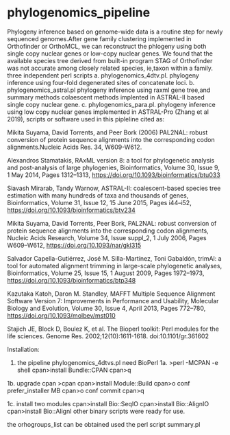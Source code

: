 # phylogenomics_pipeline
Phylogeny inference based on genome-wide data is a routine step for newly sequenced genomes.After gene family clustering implemented in Orthofinder or OrthoMCL, we can reconstruct the phlogeny using both single copy nuclear genes or low-copy nuclear genes. We found that the available species tree derived from built-in program STAG of Orthofinder was not accurate among closely related species, ie,taxon within a family. three independent perl scripts 
a. phylogenomics_4dtv.pl. phylogeny inference using four-fold degenerated sites of concatenate loci.
b. phylogenomics_astral.pl phylogeny inference using raxml gene tree,and summary methods colaescent methods implented in ASTRAL-II based single copy nuclear gene.
c. phylogenomics_para.pl. phylogeny inference using low copy nuclear genes implemented in ASTRAL-Pro (Zhang et al 2019), scripts or software used in this pipleline cited as:

Mikita Suyama, David Torrents, and Peer Bork (2006) PAL2NAL: robust conversion of protein sequence alignments into the corresponding codon alignments.Nucleic Acids Res. 34, W609-W612.

Alexandros Stamatakis, RAxML version 8: a tool for phylogenetic analysis and post-analysis of large phylogenies, Bioinformatics, Volume 30, Issue 9, 1 May 2014, Pages 1312–1313, https://doi.org/10.1093/bioinformatics/btu033

Siavash Mirarab, Tandy Warnow, ASTRAL-II: coalescent-based species tree estimation with many hundreds of taxa and thousands of genes, Bioinformatics, Volume 31, Issue 12, 15 June 2015, Pages i44–i52, https://doi.org/10.1093/bioinformatics/btv234

Mikita Suyama, David Torrents, Peer Bork, PAL2NAL: robust conversion of protein sequence alignments into the corresponding codon alignments, Nucleic Acids Research, Volume 34, Issue suppl_2, 1 July 2006, Pages W609–W612, https://doi.org/10.1093/nar/gkl315

Salvador Capella-Gutiérrez, José M. Silla-Martínez, Toni Gabaldón, trimAl: a tool for automated alignment trimming in large-scale phylogenetic analyses, Bioinformatics, Volume 25, Issue 15, 1 August 2009, Pages 1972–1973, https://doi.org/10.1093/bioinformatics/btp348

Kazutaka Katoh, Daron M. Standley, MAFFT Multiple Sequence Alignment Software Version 7: Improvements in Performance and Usability, Molecular Biology and Evolution, Volume 30, Issue 4, April 2013, Pages 772–780, https://doi.org/10.1093/molbev/mst010

Stajich JE, Block D, Boulez K, et al. The Bioperl toolkit: Perl modules for the life sciences. Genome Res. 2002;12(10):1611-1618. doi:10.1101/gr.361602

Installation:
1. the pipeline phylogenomics_4dtvs.pl need BioPerl
  1a. >perl -MCPAN -e shell
      cpan>install Bundle::CPAN
      cpan>q
      
1b. upgrade cpan
    >cpan
    cpan>install Module::Build
    cpan>o conf prefer_installer MB
    cpan>o conf commit
    cpan>q
    
1c. install two modules
    cpan>install Bio::SeqIO
    cpan>install Bio::AlignIO
    cpan>install Bio::AlignI
other binary scripts  were ready for use.

the orhogroups_list can be obtained used the perl script summary.pl

